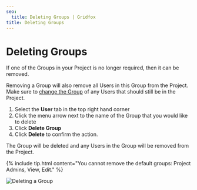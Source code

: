 ```yaml
---
seo:
  title: Deleting Groups | Gridfox
title: Deleting Groups
---
```

# Deleting Groups

If one of the Groups in your Project is no longer required, then it can be removed.

Removing a Group will also remove all Users in this Group from the Project. Make sure to [change the Group](/building-a-project/updating-users) of any Users that should still be in the Project.

1. Select the **User** tab in the top right hand corner
2. Click the menu arrow next to the name of the Group that you would like to delete
3. Click **Delete Group**
4. Click **Delete** to confirm the action.

The Group will be deleted and any Users in the Group will be removed from the Project.

{% include tip.html content="You cannot remove the default groups: Project Admins, View, Edit." %}

![Deleting a Group](/assets/images/deleteing-groups_rs.gif "Deleting a Group")